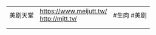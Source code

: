 


|          |                                              |             |
| -------- | -------------------------------------------- | ----------- |
| 美剧天堂 | https://www.meijutt.tw/<br />http://mjtt.tv/ | #生肉 #美剧 |
|          |                                              |             |
|          |                                              |             |

